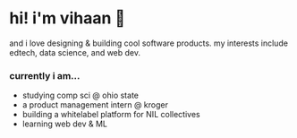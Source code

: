 # hi! i'm vihaan 👋
and i love designing & building cool software products. my interests include edtech, data science, and web dev. 
### currently i am...
- studying comp sci @ ohio state
- a product management intern @ kroger
- building a whitelabel platform for NIL collectives 
- learning web dev & ML 
<!--
**vihaaaaan/vihaaaaan** is a ✨ _special_ ✨ repository because its `README.md` (this file) appears on your GitHub profile.

Here are some ideas to get you started:

- 🔭 I’m currently working on ...
- 🌱 I’m currently learning ...
- 👯 I’m looking to collaborate on ...
- 🤔 I’m looking for help with ...
- 💬 Ask me about ...
- 📫 How to reach me: ...
- 😄 Pronouns: ...
- ⚡ Fun fact: ...
-->
